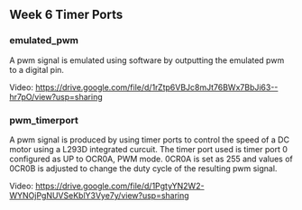 ## Week 6 Timer Ports

### emulated_pwm
A pwm signal is emulated using software by outputting the emulated pwm to a digital pin.

Video: https://drive.google.com/file/d/1rZtp6VBJc8mJt76BWx7BbJi63--hr7pO/view?usp=sharing

### pwm_timerport
A pwm signal is produced by using timer ports to control the speed of a DC motor using a L293D integrated curcuit.
The timer port used is timer port 0 configured as UP to OCR0A, PWM mode. 0CR0A is set as 255 and values of
0CR0B is adjusted to change the duty cycle of the resulting pwm signal.

Video: https://drive.google.com/file/d/1PgtyYN2W2-WYNOjPgNUVSeKblY3Vye7y/view?usp=sharing
